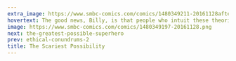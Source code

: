```yaml
---
extra_image: https://www.smbc-comics.com/comics/1480349211-20161128after.png
hovertext: The good news, Billy, is that people who intuit these theories are paid lots of money, so they'll never ever stop!
image: https://www.smbc-comics.com/comics/1480349197-20161128.png
next: the-greatest-possible-superhero
prev: ethical-conundrums-2
title: The Scariest Possibility
---
```


